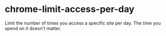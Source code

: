 # chrome-limit-access-per-day
 Limit the number of times you access a specific site per day. The time you spend on it doesn't matter.
